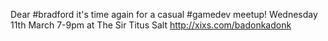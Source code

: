 Dear #bradford it's time again for a casual #gamedev meetup! Wednesday 11th March 7-9pm at The Sir Titus Salt http://xixs.com/badonkadonk